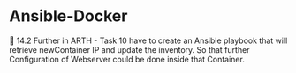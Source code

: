 # Ansible-Docker
🔰 14.2 Further in ARTH - Task 10 have to create an Ansible playbook that will retrieve newContainer IP  and update the inventory. So that further Configuration of Webserver could be done inside that Container.
